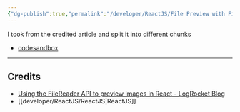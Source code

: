 ```yaml
---
{"dg-publish":true,"permalink":"/developer/ReactJS/File Preview with FileReader API/","created":"2024-02-29T22:19:56.205-06:00","updated":"2024-06-04T15:45:06.000-05:00"}
---
```


I took from the credited article and split it into different chunks


- [codesandbox](https://codesandbox.io/s/file-upload-preview-with-filereader-api-mcgpvq)

---
## Credits
- [Using the FileReader API to preview images in React - LogRocket Blog](https://blog.logrocket.com/using-filereader-api-preview-images-react/)
- [[developer/ReactJS/ReactJS\|ReactJS]]